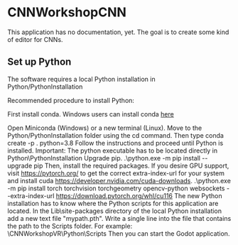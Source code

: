 # CNNWorkshopCNN

This application has no documentation, yet. The goal is to create some kind of editor for CNNs. 

## Set up Python
The software requires a local Python installation in Python/PythonInstallation

Recommended procedure to install Python:

First install conda. Windows users can install conda [here](https://docs.conda.io/en/latest/miniconda.html)

Open Miniconda (Windows) or a new terminal (Linux). 
Move to the Python/PythonInstallation folder using the cd command. Then type
    conda create -p . python=3.8
Follow the instructions and proceed until Python is installed.
Important: The python executable has to be located directly in Python\PythonInstallation
Upgrade pip.
    .\python.exe -m pip install --upgrade pip
Then, install the required packages. If you desire GPU support, visit https://pytorch.org/ to get the correct extra-index-url for your system and install cuda https://developer.nvidia.com/cuda-downloads.
    .\python.exe -m pip install torch torchvision torchgeometry opencv-python websockets --extra-index-url https://download.pytorch.org/whl/cu116 
The new Python installation has to know where the Python scripts for this application are located. In the Lib\site-packages directory of the local Python installation add a new text file "mypath.pth". Write a single line into the file that contains the path to the Scripts folder. For example:
<PathToYourProjectFolder>\CNNWorkshopVR\Python\Scripts
Then you can start the Godot application.